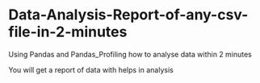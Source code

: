 # Data-Analysis-Report-of-any-csv-file-in-2-minutes
Using Pandas and Pandas_Profiling  how to analyse data within 2 minutes

You will get a report of data with helps in analysis
